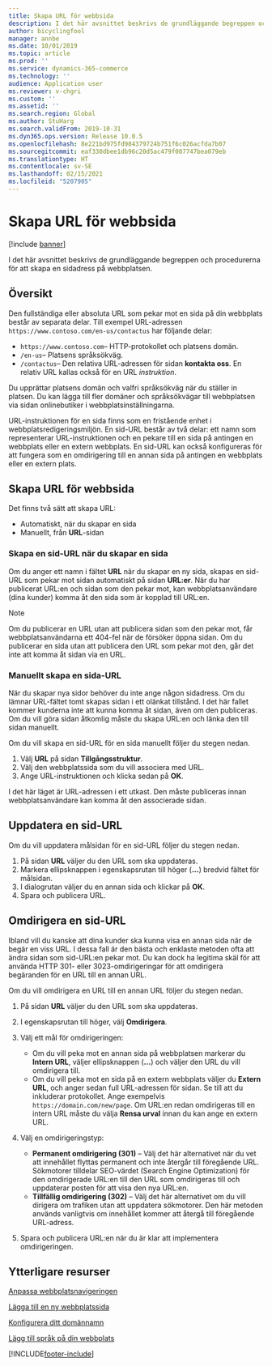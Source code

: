 ```yaml
---
title: Skapa URL för webbsida
description: I det här avsnittet beskrivs de grundläggande begreppen och procedurerna för att skapa en sidadress på webbplatsen.
author: bicyclingfool
manager: annbe
ms.date: 10/01/2019
ms.topic: article
ms.prod: ''
ms.service: dynamics-365-commerce
ms.technology: ''
audience: Application user
ms.reviewer: v-chgri
ms.custom: ''
ms.assetid: ''
ms.search.region: Global
ms.author: StuHarg
ms.search.validFrom: 2019-10-31
ms.dyn365.ops.version: Release 10.0.5
ms.openlocfilehash: 8e221bd975fd984379724b751f6c026acfda7b07
ms.sourcegitcommit: eaf330dbee1db96c20d5ac479f007747bea079eb
ms.translationtype: HT
ms.contentlocale: sv-SE
ms.lasthandoff: 02/15/2021
ms.locfileid: "5207905"
---
```

# <a name="create-a-page-url"></a>Skapa URL för webbsida


[!include [banner](includes/banner.md)]

I det här avsnittet beskrivs de grundläggande begreppen och procedurerna för att skapa en sidadress på webbplatsen.

## <a name="overview"></a>Översikt

Den fullständiga eller absoluta URL som pekar mot en sida på din webbplats består av separata delar. Till exempel URL-adressen `https://www.contoso.com/en-us/contactus` har följande delar:

- `https://www.contoso.com`– HTTP-protokollet och platsens domän.
- `/en-us`– Platsens språksökväg.
- `/contactus`– Den relativa URL-adressen för sidan **kontakta oss**. En relativ URL kallas också för en URL *instruktion*.

Du upprättar platsens domän och valfri språksökväg när du ställer in platsen. Du kan lägga till fler domäner och språksökvägar till webbplatsen via sidan onlinebutiker i webbplatsinställningarna.

URL-instruktionen för en sida finns som en fristående enhet i webbplatsredigeringsmiljön. En sid-URL består av två delar: ett namn som representerar URL-instruktionen och en pekare till en sida på antingen en webbplats eller en extern webbplats. En sid-URL kan också konfigureras för att fungera som en omdirigering till en annan sida på antingen en webbplats eller en extern plats.

## <a name="create-a-page-url"></a>Skapa URL för webbsida

Det finns två sätt att skapa URL:

- Automatiskt, när du skapar en sida
- Manuellt, från **URL**-sidan

### <a name="create-a-page-url-when-you-create-a-page"></a>Skapa en sid-URL när du skapar en sida

Om du anger ett namn i fältet **URL** när du skapar en ny sida, skapas en sid-URL som pekar mot sidan automatiskt på sidan **URL:er**. När du har publicerat URL:en och sidan som den pekar mot, kan webbplatsanvändare (dina kunder) komma åt den sida som är kopplad till URL:en.

> [!NOTE]
> Om du publicerar en URL utan att publicera sidan som den pekar mot, får webbplatsanvändarna ett 404-fel när de försöker öppna sidan. Om du publicerar en sida utan att publicera den URL som pekar mot den, går det inte att komma åt sidan via en URL.

### <a name="manually-create-a-page-url"></a>Manuellt skapa en sida-URL

När du skapar nya sidor behöver du inte ange någon sidadress. Om du lämnar URL-fältet tomt skapas sidan i ett olänkat tillstånd. I det här fallet kommer kunderna inte att kunna komma åt sidan, även om den publiceras. Om du vill göra sidan åtkomlig måste du skapa URL:en och länka den till sidan manuellt.

Om du vill skapa en sid-URL för en sida manuellt följer du stegen nedan.

1. Välj **URL** på sidan **Tillgångsstruktur**.
1. Välj den webbplatssida som du vill associera med URL.
1. Ange URL-instruktionen och klicka sedan på **OK**.

I det här läget är URL-adressen i ett utkast. Den måste publiceras innan webbplatsanvändare kan komma åt den associerade sidan.

## <a name="update-a-page-url"></a>Uppdatera en sid-URL

Om du vill uppdatera målsidan för en sid-URL följer du stegen nedan.

1. På sidan **URL** väljer du den URL som ska uppdateras.
1. Markera ellipsknappen i egenskapsrutan till höger (**...**) bredvid fältet för målsidan.
1. I dialogrutan väljer du en annan sida och klickar på **OK**.
1. Spara och publicera URL.

## <a name="redirect-a-page-url"></a>Omdirigera en sid-URL

Ibland vill du kanske att dina kunder ska kunna visa en annan sida när de begär en viss URL. I dessa fall är den bästa och enklaste metoden ofta att ändra sidan som sid-URL:en pekar mot. Du kan dock ha legitima skäl för att använda HTTP 301- eller 3023-omdirigeringar för att omdirigera begäranden för en URL till en annan URL.

Om du vill omdirigera en URL till en annan URL följer du stegen nedan.

1. På sidan **URL** väljer du den URL som ska uppdateras.
1. I egenskapsrutan till höger, välj **Omdirigera**.
1. Välj ett mål för omdirigeringen:

    - Om du vill peka mot en annan sida på webbplatsen markerar du **Intern URL**, väljer ellipsknappen (**...**) och väljer den URL du vill omdirigera till.
    - Om du vill peka mot en sida på en extern webbplats väljer du **Extern URL**, och anger sedan full URL-adressen för sidan. Se till att du inkluderar protokollet. Ange exempelvis `https://domain.com/new/page`. Om URL:en redan omdirigeras till en intern URL måste du välja **Rensa urval** innan du kan ange en extern URL.

1. Välj en omdirigeringstyp:

    - **Permanent omdirigering (301)** – Välj det här alternativet när du vet att innehållet flyttas permanent och inte återgår till föregående URL. Sökmotorer tilldelar SEO-värdet (Search Engine Optimization) för den omdirigerade URL:en till den URL som omdirigeras till och uppdaterar posten för att visa den nya URL:en. 
    - **Tillfällig omdirigering (302)** – Välj det här alternativet om du vill dirigera om trafiken utan att uppdatera sökmotorer. Den här metoden används vanligtvis om innehållet kommer att återgå till föregående URL-adress.

1. Spara och publicera URL:en när du är klar att implementera omdirigeringen.

## <a name="additional-resources"></a>Ytterligare resurser

[Anpassa webbplatsnavigeringen](customize-site-navigation.md)

[Lägga till en ny webbplatssida](add-new-page.md)

[Konfigurera ditt domännamn](configure-your-domain-name.md)

[Lägg till språk på din webbplats](add-languages-to-site.md)


[!INCLUDE[footer-include](../includes/footer-banner.md)]